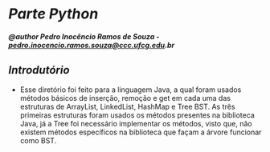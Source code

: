# **_Parte Python_**
#### _@author Pedro Inocêncio Ramos de Souza - pedro.inocencio.ramos.souza@ccc.ufcg.edu.br_

## _Introdutório_
* Esse diretório foi feito para a linguagem Java, a qual foram usados métodos básicos de inserção, remoção e get em cada uma das estruturas de ArrayList, LinkedList, HashMap e Tree BST. As três primeiras estruturas foram usados os métodos presentes na biblioteca Java, já a Tree foi necessário implementar os métodos, visto que, não existem métodos específicos na biblioteca que façam a árvore funcionar como BST.